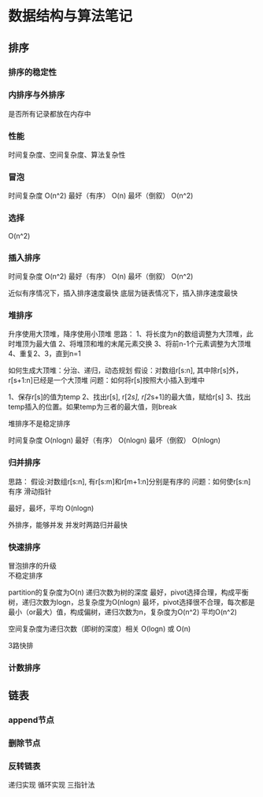 # 数据结构与算法笔记

## 排序

### 排序的稳定性

### 内排序与外排序
是否所有记录都放在内存中

### 性能
时间复杂度、空间复杂度、算法复杂性

### 冒泡
时间复杂度 O(n^2)
最好（有序） O(n)
最坏（倒叙） O(n^2)

### 选择
O(n^2)

### 插入排序
时间复杂度 O(n^2)
最好（有序） O(n)
最坏（倒叙） O(n^2)

近似有序情况下，插入排序速度最快
底层为链表情况下，插入排序速度最快

### 堆排序
升序使用大顶堆，降序使用小顶堆
思路：
1、将长度为n的数组调整为大顶堆，此时堆顶为最大值
2、将堆顶和堆的末尾元素交换
3、将前n-1个元素调整为大顶堆
4、重复2、3，直到n=1

如何生成大顶堆：分治、递归，动态规划
假设：对数组r[s:n], 其中除r[s]外，r[s+1:n]已经是一个大顶堆
问题：如何将r[s]按照大小插入到堆中

1、保存r[s]的值为temp
2、找出r[s], r[2*s], r[2*s+1]的最大值，赋给r[s]
3、找出temp插入的位置。如果temp为三者的最大值，则break

堆排序不是稳定排序

时间复杂度 O(nlogn)
最好（有序） O(nlogn)
最坏（倒叙） O(nlogn)

### 归并排序
思路：
假设:对数组r[s:n], 有r[s:m]和r[m+1:n]分别是有序的
问题：如何使r[s:n]有序
滑动指针

最好，最坏，平均  O(nlogn)

外排序，能够并发
并发时两路归并最快

### 快速排序
冒泡排序的升级  
不稳定排序

partition的复杂度为O(n)
递归次数为树的深度
最好，pivot选择合理，构成平衡树，递归次数为logn，总复杂度为O(nlogn)
最坏，pivot选择很不合理，每次都是最小（or最大）值，构成偏树，递归次数为n，复杂度为O(n^2)
平均O(n^2)

空间复杂度为递归次数（即树的深度）相关
O(logn) 或 O(n)

3路快排


### 计数排序


## 链表

### append节点

### 删除节点

### 反转链表
递归实现
循环实现  三指针法
